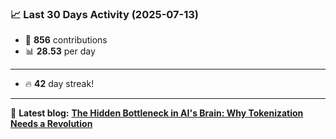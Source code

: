 <!--START_STATS-->
### 📈 Last 30 Days Activity (2025-07-13)  
- 🧮 **856** contributions  
- 📊 **28.53** per day
---
- 🔥 **42** day streak!
---
📝 **Latest blog:** [**The Hidden Bottleneck in AI's Brain: Why Tokenization Needs a Revolution**](https://andriak.com/blog/tokenization-revolution)
<!--END_STATS-->
